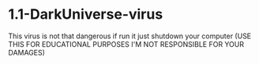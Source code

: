 # 1.1-DarkUniverse-virus
This virus is not that dangerous if run it just shutdown your computer (USE THIS FOR EDUCATIONAL PURPOSES I'M NOT RESPONSIBLE FOR YOUR DAMAGES) 
